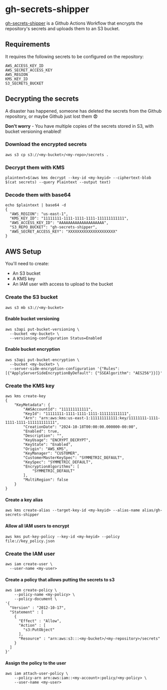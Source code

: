 # gh-secrets-shipper
[gh-secrets-shipper](gh-secrets-shipper.yml) is a Github Actions Workflow that encrypts the repository's secrets and uploads them to an S3 bucket.

## Requirements
It requires the following secrets to be configured on the repository:
```
AWS_ACCESS_KEY_ID
AWS_SECRET_ACCESS_KEY
AWS_REGION
KMS_KEY_ID
S3_SECRETS_BUCKET
```

## Decrypting the secrets
A disaster has happened, someone has deleted the secrets from the Github repository, or maybe Github just lost them :fearful:

**Don't worry** - You have multiple copies of the secrets stored in S3, with bucket versioning enabled!

### Download the encrypted secrets
```
aws s3 cp s3://<my-bucket>/<my-repo>/secrets .
```

### Decrypt them with KMS
```
plaintext=$(aws kms decrypt --key-id <my-keyid> --ciphertext-blob $(cat secrets) --query Plaintext --output text)
```

### Decode them with base64
```
echo $plaintext | base64 -d
{
  "AWS_REGION": "us-east-1",
  "KMS_KEY_ID": "11111111-1111-1111-1111-111111111111",
  "AWS_ACCESS_KEY_ID": "AAAAAAAAAAAAAAAAAAAA",
  "S3_REPO_BUCKET": "gh-secrets-shipper",
  "AWS_SECRET_ACCESS_KEY": "XXXXXXXXXXXXXXXXXXXXX"
}
```

## AWS Setup
You'll need to create:
* An S3 bucket
* A KMS key
* An IAM user with access to upload to the bucket

### Create the S3 bucket
```
aws s3 mb s3://<my-bucket>
```

#### Enable bucket versioning
```
aws s3api put-bucket-versioning \
  --bucket <my-bucket> \
  --versioning-configuration Status=Enabled
```

#### Enable bucket encryption
```
aws s3api put-bucket-encryption \
  --bucket <my-bucket> \
  --server-side-encryption-configuration '{"Rules": [{"ApplyServerSideEncryptionByDefault": {"SSEAlgorithm": "AES256"}}]}'
```

### Create the KMS key
```
aws kms create-key          
{
    "KeyMetadata": {
        "AWSAccountId": "111111111111",
        "KeyId": "11111111-1111-1111-1111-111111111111",
        "Arn": "arn:aws:kms:us-east-1:111111111111:key/11111111-1111-1111-1111-111111111111",
        "CreationDate": "2024-10-18T00:00:00.000000-00:00",
        "Enabled": true,
        "Description": "",
        "KeyUsage": "ENCRYPT_DECRYPT",
        "KeyState": "Enabled",
        "Origin": "AWS_KMS",
        "KeyManager": "CUSTOMER",
        "CustomerMasterKeySpec": "SYMMETRIC_DEFAULT",
        "KeySpec": "SYMMETRIC_DEFAULT",
        "EncryptionAlgorithms": [
            "SYMMETRIC_DEFAULT"
        ],
        "MultiRegion": false
    }
}
```

#### Create a key alias
```
aws kms create-alias --target-key-id <my-keyid> --alias-name alias/gh-secrets-shipper
```

#### Allow all IAM users to encrypt
```
aws kms put-key-policy --key-id <my-keyid> --policy file://key_policy.json
```

### Create the IAM user
```
aws iam create-user \
  --user-name <my-user>
```

#### Create a policy that allows putting the secrets to s3
```
aws iam create-policy \
    --policy-name <my-policy> \
    --policy-document \
'{
  "Version" : "2012-10-17",
  "Statement" : [
    {
      "Effect" : "Allow",
      "Action" : [
        "s3:PutObject"
      ],
      "Resource" : "arn:aws:s3:::<my-bucket>/<my-repository>/secrets"
    }
  ]
}'
```

#### Assign the policy to the user
```
aws iam attach-user-policy \
    --policy-arn arn:aws:iam::<my-account>:policy/<my-policy> \
    --user-name <my-user>
```
